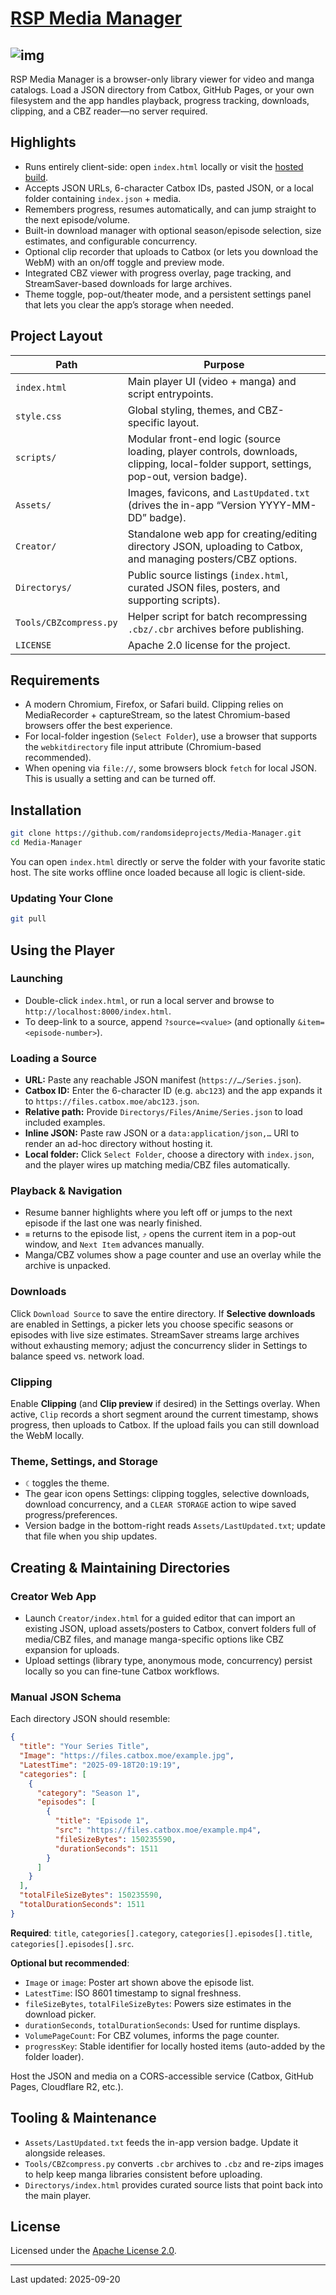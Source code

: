 # [RSP Media Manager](https://randomsideprojects.github.io/Media-Manager/)
## ![img](https://github.com/RandomSideProjects/Media-Manager/blob/main/Assets/Favicon.png?raw=true)

RSP Media Manager is a browser-only library viewer for video and manga catalogs. Load a JSON directory from Catbox, GitHub Pages, or your own filesystem and the app handles playback, progress tracking, downloads, clipping, and a CBZ reader—no server required.

## Highlights

- Runs entirely client-side: open `index.html` locally or visit the [hosted build](https://randomsideprojects.github.io/Media-Manager/).
- Accepts JSON URLs, 6-character Catbox IDs, pasted JSON, or a local folder containing `index.json` + media.
- Remembers progress, resumes automatically, and can jump straight to the next episode/volume.
- Built-in download manager with optional season/episode selection, size estimates, and configurable concurrency.
- Optional clip recorder that uploads to Catbox (or lets you download the WebM) with an on/off toggle and preview mode.
- Integrated CBZ viewer with progress overlay, page tracking, and StreamSaver-based downloads for large archives.
- Theme toggle, pop-out/theater mode, and a persistent settings panel that lets you clear the app’s storage when needed.

## Project Layout

| Path | Purpose |
| --- | --- |
| `index.html` | Main player UI (video + manga) and script entrypoints. |
| `style.css` | Global styling, themes, and CBZ-specific layout. |
| `scripts/` | Modular front-end logic (source loading, player controls, downloads, clipping, local-folder support, settings, pop-out, version badge). |
| `Assets/` | Images, favicons, and `LastUpdated.txt` (drives the in-app “Version YYYY-MM-DD” badge). |
| `Creator/` | Standalone web app for creating/editing directory JSON, uploading to Catbox, and managing posters/CBZ options. |
| `Directorys/` | Public source listings (`index.html`, curated JSON files, posters, and supporting scripts). |
| `Tools/CBZcompress.py` | Helper script for batch recompressing `.cbz/.cbr` archives before publishing. |
| `LICENSE` | Apache 2.0 license for the project. |

## Requirements

- A modern Chromium, Firefox, or Safari build. Clipping relies on MediaRecorder + captureStream, so the latest Chromium-based browsers offer the best experience.
- For local-folder ingestion (`Select Folder`), use a browser that supports the `webkitdirectory` file input attribute (Chromium-based recommended).
- When opening via `file://`, some browsers block `fetch` for local JSON. This is usually a setting and can be turned off.

## Installation

```bash
git clone https://github.com/randomsideprojects/Media-Manager.git
cd Media-Manager
```

You can open `index.html` directly or serve the folder with your favorite static host. The site works offline once loaded because all logic is client-side.

### Updating Your Clone

```bash
git pull
```

## Using the Player

### Launching

- Double-click `index.html`, or run a local server and browse to `http://localhost:8000/index.html`.
- To deep-link to a source, append `?source=<value>` (and optionally `&item=<episode-number>`).

### Loading a Source

- **URL:** Paste any reachable JSON manifest (`https://…/Series.json`).
- **Catbox ID:** Enter the 6-character ID (e.g. `abc123`) and the app expands it to `https://files.catbox.moe/abc123.json`.
- **Relative path:** Provide `Directorys/Files/Anime/Series.json` to load included examples.
- **Inline JSON:** Paste raw JSON or a `data:application/json,…` URI to render an ad-hoc directory without hosting it.
- **Local folder:** Click `Select Folder`, choose a directory with `index.json`, and the player wires up matching media/CBZ files automatically.

### Playback & Navigation

- Resume banner highlights where you left off or jumps to the next episode if the last one was nearly finished.
- `≡` returns to the episode list, `⤴` opens the current item in a pop-out window, and `Next Item` advances manually.
- Manga/CBZ volumes show a page counter and use an overlay while the archive is unpacked.

### Downloads

Click `Download Source` to save the entire directory. If **Selective downloads** are enabled in Settings, a picker lets you choose specific seasons or episodes with live size estimates. StreamSaver streams large archives without exhausting memory; adjust the concurrency slider in Settings to balance speed vs. network load.

### Clipping

Enable **Clipping** (and **Clip preview** if desired) in the Settings overlay. When active, `Clip` records a short segment around the current timestamp, shows progress, then uploads to Catbox. If the upload fails you can still download the WebM locally.

### Theme, Settings, and Storage

- `☾` toggles the theme.
- The gear icon opens Settings: clipping toggles, selective downloads, download concurrency, and a `CLEAR STORAGE` action to wipe saved progress/preferences.
- Version badge in the bottom-right reads `Assets/LastUpdated.txt`; update that file when you ship updates.

## Creating & Maintaining Directories

### Creator Web App

- Launch `Creator/index.html` for a guided editor that can import an existing JSON, upload assets/posters to Catbox, convert folders full of media/CBZ files, and manage manga-specific options like CBZ expansion for uploads.
- Upload settings (library type, anonymous mode, concurrency) persist locally so you can fine-tune Catbox workflows.

### Manual JSON Schema

Each directory JSON should resemble:

```json
{
  "title": "Your Series Title",
  "Image": "https://files.catbox.moe/example.jpg",
  "LatestTime": "2025-09-18T20:19:19",
  "categories": [
    {
      "category": "Season 1",
      "episodes": [
        {
          "title": "Episode 1",
          "src": "https://files.catbox.moe/example.mp4",
          "fileSizeBytes": 150235590,
          "durationSeconds": 1511
        }
      ]
    }
  ],
  "totalFileSizeBytes": 150235590,
  "totalDurationSeconds": 1511
}
```

**Required**: `title`, `categories[].category`, `categories[].episodes[].title`, `categories[].episodes[].src`.

**Optional but recommended**:
- `Image` or `image`: Poster art shown above the episode list.
- `LatestTime`: ISO 8601 timestamp to signal freshness.
- `fileSizeBytes`, `totalFileSizeBytes`: Powers size estimates in the download picker.
- `durationSeconds`, `totalDurationSeconds`: Used for runtime displays.
- `VolumePageCount`: For CBZ volumes, informs the page counter.
- `progressKey`: Stable identifier for locally hosted items (auto-added by the folder loader).

Host the JSON and media on a CORS-accessible service (Catbox, GitHub Pages, Cloudflare R2, etc.).

## Tooling & Maintenance

- `Assets/LastUpdated.txt` feeds the in-app version badge. Update it alongside releases.
- `Tools/CBZcompress.py` converts `.cbr` archives to `.cbz` and re-zips images to help keep manga libraries consistent before uploading.
- `Directorys/index.html` provides curated source lists that point back into the main player.

## License

Licensed under the [Apache License 2.0](LICENSE).

---

Last updated: 2025-09-20
